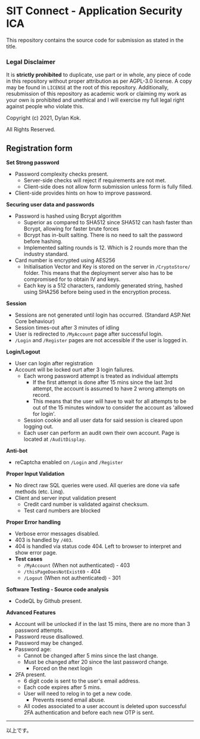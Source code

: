# SIT Connect - Application Security ICA
This repository contains the source code for submission as stated in the title.

### Legal Disclaimer
It is **strictly prohibited** to duplicate, use part or in whole, any piece of code in this repository without proper attribution as per AGPL-3.0 license. A copy may be found in `LICENSE` at the root of this repository.
Additionally, resubmission of this repository as academic work or claiming my work as your own is prohibited and unethical and I will exercise my full legal right against people who violate this.

Copyright (c) 2021, Dylan Kok.

All Rights Reserved.

## Registration form
**Set Strong password**
- Password complexity checks present.
    - Server-side checks will reject if requirements are not met.
    - Client-side does not allow form submission unless form is fully filled.
- Client-side provides hints on how to improve password.

**Securing user data and passwords**
- Password is hashed using Bcrypt algorithm
    - Superior as compared to SHA512 since SHA512 can hash faster than Bcrypt, allowing for faster brute forces
    - Bcrypt has in-built salting. There is no need to salt the password before hashing.
    - Implemented salting rounds is 12. Which is 2 rounds more than the industry standard.
- Card number is encrypted using AES256
    - Initialisation Vector and Key is stored on the server in `/CryptoStore/` folder. This means that the deployment server also has to be compromised for to obtain IV and keys.
    - Each key is a 512 characters, randomly generated string, hashed using SHA256 before being used in the encryption process.

**Session**
- Sessions are not generated until login has occurred. (Standard ASP.Net Core behaviour)
- Session times-out after 3 minutes of idling
- User is redirected to `/MyAccount` page after successful login.
- `/Login` and `/Register` pages are not accessible if the user is logged in.

**Login/Logout**
- User can login after registration
- Account will be locked ourt after 3 login failures.
    - Each wrong password attempt is treated as individual attempts
        - If the first attempt is done after 15 mins since the last 3rd attempt, the account is assumed to have 2 wrong attempts on record.
        - This means that the user will have to wait for all attempts to be out of the 15 minutes window to consider the account as 'allowed for login'.
    - Session cookie and all user data for said session is cleared upon logging out.
    - Each user can perform an audit own their own account. Page is located at `/AuditDisplay`.

**Anti-bot**
- reCaptcha enabled on `/Login` and `/Register`

**Proper Input Validation**
- No direct raw SQL queries were used. All queries are done via safe methods (etc. Linq).
- Client and server input validation present
    - Credit card number is validated against checksum.
    - Test card numbers are blocked

**Proper Error handling**
- Verbose error messages disabled.
- 403 is handled by `/403`.
- 404 is handled via status code 404. Left to browser to interpret and show error page.
- **Test cases**
    - `/MyAccount` (When not authenticated) - 403
    - `/thisPageDoesNotExist69` - 404
    - `/Logout` (When not authenticated) - 301

**Software Testing - Source code analysis**
- CodeQL by Github present.

**Advanced Features**
- Account will be unlocked if in the last 15 mins, there are no more than 3 password attempts.
- Password reuse disallowed.
- Password may be changed.
- Password age:
    - Cannot be changed after 5 mins since the last change.
    - Must be changed after 20 since the last password change.
        - Forced on the next login
- 2FA present.
    - 6 digit code is sent to the user's email address.
    - Each code expires after 5 mins.
    - User will need to relog in to get a new code.
        - Prevents resend email abuse.
    - All codes associated to a user account is deleted upon successful 2FA authentication and before each new OTP is sent.

---
以上です。
